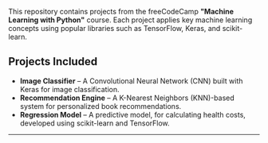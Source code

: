 This repository contains projects from the freeCodeCamp **"Machine Learning with Python"** course. Each project applies key machine learning concepts using popular libraries such as TensorFlow, Keras, and scikit-learn.

## Projects Included

- **Image Classifier** – A Convolutional Neural Network (CNN) built with Keras for image classification.  
- **Recommendation Engine** – A K-Nearest Neighbors (KNN)-based system for personalized book recommendations.  
- **Regression Model** – A predictive model, for calculating health costs, developed using scikit-learn and TensorFlow.

---
